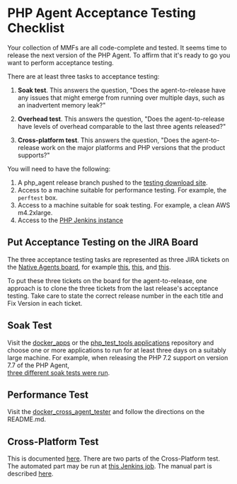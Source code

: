 # PHP Agent Acceptance Testing Checklist

Your collection of MMFs are all code-complete and tested. It seems time to 
release the next version of the PHP Agent. To affirm that it's ready to go
you want to perform acceptance testing.

There are at least three tasks to acceptance testing:

1. **Soak test**.  This answers the question, "Does the agent-to-release
have any issues that might emerge from running over multiple days, such 
as an inadvertent memory leak?"

2. **Overhead test**.  This answers the question, "Does the 
agent-to-release have levels of overhead comparable to the last three 
agents released?"

3. **Cross-platform test**.  This answers the question, "Does the 
agent-to-release work on the major platforms and PHP versions that the
product supports?"

You will need to have the following:

1. A php_agent release branch pushed to the [testing download site](http://nr-downloads-private.s3-website-us-east-1.amazonaws.com/75ac22b116/php_agent/testing/).
2. Access to a machine suitable for performance testing. For example, the 
`perftest` box.
3. Access to a machine suitable for soak testing. For example, a clean AWS 
m4.2xlarge.
4. Access to the [PHP Jenkins instance](https://phpagent-build.pdx.vm.datanerd.us)

## Put Acceptance Testing on the JIRA Board

The three acceptance testing tasks are represented as three JIRA tickets
on the [Native Agents board](https://newrelic.atlassian.net/secure/RapidBoard.jspa?rapidView=634&selectedIssue=PHP-1587),
for example 
[this](https://newrelic.atlassian.net/browse/PHP-1600), 
[this](https://newrelic.atlassian.net/browse/PHP-1601), and 
[this](https://newrelic.atlassian.net/browse/PHP-1602).

To put these three tickets on the board for the agent-to-release, one approach 
is to clone the three tickets from the last release's acceptance testing. Take
care to state the correct release number in the each title and Fix Version in
each ticket.

## Soak Test

Visit the [docker_apps](https://source.datanerd.us/php-agent/docker_apps/) 
or the [php_test_tools applications](https://source.datanerd.us/php-agent/php_test_tools/tree/master/applications)
repository and choose one or more applications to run for at least three
days on a suitably large machine. For example, when releasing
the PHP 7.2 support on version 7.7 of the PHP Agent,  
[three different soak tests were run](https://newrelic.jiveon.com/groups/agents-community-of-practice/blog/2018/01/13/the-tests-of-time).

## Performance Test

Visit the [docker_cross_agent_tester](https://source.datanerd.us/php-agent/php_test_tools/tree/master/applications/docker_cross_agent_tester)
and follow the directions on the README.md.

## Cross-Platform Test

This is documented [here](https://newrelic.atlassian.net/wiki/spaces/eng/pages/41287713/Cross-Platform+Sanity+Tests+xPlatform).
There are two parts of the Cross-Platform test.  The automated part may be run
at 
[this Jenkins job](https://phpagent-build.pdx.vm.datanerd.us/view/QA/job/QAPhpAutotest_xPlatform/).
The manual part is described 
[here](https://newrelic.atlassian.net/wiki/spaces/eng/pages/41287713/Cross-Platform+Sanity+Tests+xPlatform#Cross-PlatformSanityTests(xPlatform)-Non-AutomatedTests).